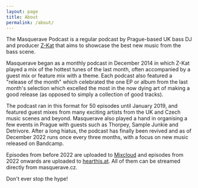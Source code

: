 ```yaml
---
layout: page
title: About
permalink: /about/
---
```


The Masquerave Podcast is a regular podcast by Prague-based UK bass DJ and producer [Z-Kat](http://z-kat.bandcamp.com) that aims to showcase the best new music from the bass scene.

Masquerave began as a monthly podcast in December 2014 in which Z-Kat played a mix of the hottest tunes of the last month, often accompanied by a guest mix or feature mix with a theme. Each podcast also featured a "release of the month" which celebrated the one EP or album from the last month's selection which excelled the most in the now dying art of making a good release (as opposed to simply a collection of good tracks).

The podcast ran in this format for 50 episodes until January 2019, and featured guest mixes from many exciting artists from the UK and Czech music scenes and beyond. Masquerave also played a hand in organising a few events in Prague with guests such as Thorpey, Sample Junkie and Detrivore. After a long hiatus, the podcast has finally been revived and as of December 2022 runs once every three months, with a focus on new music released on Bandcamp.

Episodes from before 2022 are uploaded to [Mixcloud](https://www.mixcloud.com/zkat/) and episodes from 2022 onwards are uploaded to [hearthis.at](https://hearthis.at/z-kat/). All of them can be streamed directly from masquerave.cz.

Don't ever stop the hype!
